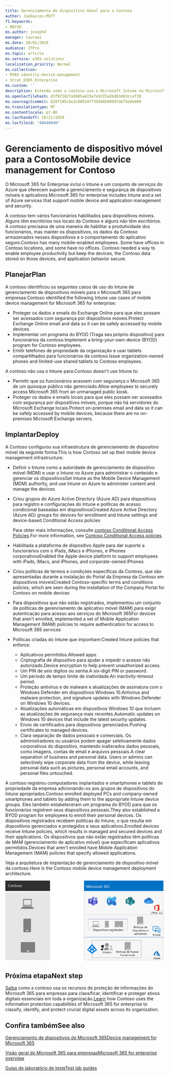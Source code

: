 ```yaml
---
title: Gerenciamento de dispositivo móvel para a Contoso
author: JoeDavies-MSFT
f1.keywords:
- NOCSH
ms.author: josephd
manager: laurawi
ms.date: 10/01/2019
audience: ITPro
ms.topic: article
ms.service: o365-solutions
localization_priority: Normal
ms.collection:
- M365-identity-device-management
- Strat_O365_Enterprise
ms.custom: ''
description: Entenda como a contoso usa o Microsoft Intune no Microsoft 365 for Enterprise para gerenciar seus dispositivos e os aplicativos que são executados neles.
ms.openlocfilehash: d3f973827a9b05a415efe9225a2bdb3d83ccaf38
ms.sourcegitcommit: 628f195cbe3c00910f7350d8b09997a675dde989
ms.translationtype: MT
ms.contentlocale: pt-BR
ms.lasthandoff: 10/21/2020
ms.locfileid: "48649640"
---
```

# <a name="mobile-device-management-for-contoso"></a><span data-ttu-id="9bee3-103">Gerenciamento de dispositivo móvel para a Contoso</span><span class="sxs-lookup"><span data-stu-id="9bee3-103">Mobile device management for Contoso</span></span>

<span data-ttu-id="9bee3-104">O Microsoft 365 for Enterprise inclui o Intune e um conjunto de serviços do Azure que oferecem suporte a gerenciamento e segurança de dispositivos móveis e aplicativos.</span><span class="sxs-lookup"><span data-stu-id="9bee3-104">Microsoft 365 for enterprise includes Intune and a set of Azure services that support mobile device and application management and security.</span></span>

<span data-ttu-id="9bee3-p101">A contoso tem vários funcionários habilitados para dispositivos móveis. Alguns têm escritórios nos locais da Contoso e alguns não têm escritórios. A contoso precisava de uma maneira de habilitar a produtividade dos funcionários, mas manter os dispositivos, os dados da Contoso armazenados nesses dispositivos e o comportamento do aplicativo seguro.</span><span class="sxs-lookup"><span data-stu-id="9bee3-p101">Contoso has many mobile-enabled employees. Some have offices in Contoso locations, and some have no offices. Contoso needed a way to enable employee productivity but keep the devices, the Contoso data stored on those devices, and application behavior secure.</span></span>

## <a name="plan"></a><span data-ttu-id="9bee3-108">Planejar</span><span class="sxs-lookup"><span data-stu-id="9bee3-108">Plan</span></span>

<span data-ttu-id="9bee3-109">A contoso identificou os seguintes casos de uso do Intune de gerenciamento de dispositivos móveis para o Microsoft 365 para empresas:</span><span class="sxs-lookup"><span data-stu-id="9bee3-109">Contoso identified the following Intune use cases of mobile device management for Microsoft 365 for enterprise:</span></span>

- <span data-ttu-id="9bee3-110">Proteger os dados e emails do Exchange Online para que eles possam ser acessados com segurança por dispositivos móveis.</span><span class="sxs-lookup"><span data-stu-id="9bee3-110">Protect Exchange Online email and data so it can be safely accessed by mobile devices.</span></span>
- <span data-ttu-id="9bee3-111">Implementar um programa do BYOD (Traga seu próprio dispositivo) para funcionários da contoso.</span><span class="sxs-lookup"><span data-stu-id="9bee3-111">Implement a bring-your-own-device (BYOD) program for Contoso employees.</span></span>
- <span data-ttu-id="9bee3-112">Emitir telefones de propriedade da organização e usar tablets compartilhados para funcionários da contoso.</span><span class="sxs-lookup"><span data-stu-id="9bee3-112">Issue organization-owned phones and limited-use shared tablets to Contoso employees.</span></span>

<span data-ttu-id="9bee3-113">A contoso não usa o Intune para:</span><span class="sxs-lookup"><span data-stu-id="9bee3-113">Contoso doesn't use Intune to:</span></span>

- <span data-ttu-id="9bee3-114">Permitir que os funcionários acessem com segurança o Microsoft 365 de um quiosque público não gerenciado.</span><span class="sxs-lookup"><span data-stu-id="9bee3-114">Allow employees to securely access Microsoft 365 from an unmanaged public kiosk.</span></span>
- <span data-ttu-id="9bee3-115">Proteger os dados e emails locais para que eles possam ser acessados com segurança por dispositivos móveis, porque não há servidores do Microsoft Exchange locais.</span><span class="sxs-lookup"><span data-stu-id="9bee3-115">Protect on-premises email and data so it can be safely accessed by mobile devices, because there are no on-premises Microsoft Exchange servers.</span></span>

## <a name="deploy"></a><span data-ttu-id="9bee3-116">Implantar</span><span class="sxs-lookup"><span data-stu-id="9bee3-116">Deploy</span></span>

<span data-ttu-id="9bee3-117">A Contoso configurou sua infraestrutura de gerenciamento de dispositivo móvel da seguinte forma:</span><span class="sxs-lookup"><span data-stu-id="9bee3-117">This is how Contoso set up their mobile device management infrastructure:</span></span>

- <span data-ttu-id="9bee3-118">Definir o Intune como a autoridade de gerenciamento de dispositivo móvel (MDM) e usar o Intune no Azure para administrar o conteúdo e gerenciar os dispositivos</span><span class="sxs-lookup"><span data-stu-id="9bee3-118">Set Intune as the Mobile Device Management (MDM) authority, and use Intune on Azure to administer content and manage the devices</span></span>
- <span data-ttu-id="9bee3-119">Criou grupos do Azure Active Directory (Azure AD) para dispositivos para registro e configurações do Intune e políticas de acesso condicional baseadas em dispositivos</span><span class="sxs-lookup"><span data-stu-id="9bee3-119">Created Azure Active Directory (Azure AD) groups for devices for enrollment and Intune settings and device-based Conditional Access policies</span></span>

  <span data-ttu-id="9bee3-120">Para obter mais informações, consulte [contoso Conditional Access Policies](contoso-identity.md#conditional-access-policies-for-identity-and-device-access).</span><span class="sxs-lookup"><span data-stu-id="9bee3-120">For more information, see [Contoso Conditional Access policies](contoso-identity.md#conditional-access-policies-for-identity-and-device-access).</span></span>

- <span data-ttu-id="9bee3-121">Habilitada a plataforma de dispositivo Apple para dar suporte a funcionários com o iPads, iMacs e iPhones, e iPhones corporativos</span><span class="sxs-lookup"><span data-stu-id="9bee3-121">Enabled the Apple device platform to support employees with iPads, iMacs, and iPhones, and corporate-owned iPhones</span></span>
- <span data-ttu-id="9bee3-122">Criou políticas de termos e condições específicas da Contoso, que são apresentadas durante a instalação do Portal da Empresa da Contoso em dispositivos móveis</span><span class="sxs-lookup"><span data-stu-id="9bee3-122">Created Contoso-specific terms and conditions policies, which are seen during the installation of the Company Portal for Contoso on mobile devices</span></span>
- <span data-ttu-id="9bee3-123">Para dispositivos que não estão registrados, implementou um conjunto de políticas de gerenciamento de aplicativo móvel (MAM) para exigir autenticação para acesso aos serviços do Microsoft 365</span><span class="sxs-lookup"><span data-stu-id="9bee3-123">For devices that aren't enrolled, implemented a set of Mobile Application Management (MAM) policies to require authentication for access to Microsoft 365 services</span></span>
- <span data-ttu-id="9bee3-124">Políticas criadas do Intune que imponham:</span><span class="sxs-lookup"><span data-stu-id="9bee3-124">Created Intune policies that enforce:</span></span>
  - <span data-ttu-id="9bee3-125">Aplicativos permitidos.</span><span class="sxs-lookup"><span data-stu-id="9bee3-125">Allowed apps.</span></span>
  - <span data-ttu-id="9bee3-126">Criptografia de dispositivo para ajudar a impedir o acesso não autorizado.</span><span class="sxs-lookup"><span data-stu-id="9bee3-126">Device encryption to help prevent unauthorized access.</span></span>
  - <span data-ttu-id="9bee3-127">Um PIN de seis dígitos ou senha.</span><span class="sxs-lookup"><span data-stu-id="9bee3-127">A six-digit PIN or password.</span></span>
  - <span data-ttu-id="9bee3-128">Um período de tempo limite de inatividade.</span><span class="sxs-lookup"><span data-stu-id="9bee3-128">An inactivity-timeout period.</span></span>
  - <span data-ttu-id="9bee3-129">Proteção antivírus e de malware e atualizações de assinatura com o Windows Defender em dispositivos Windows 10.</span><span class="sxs-lookup"><span data-stu-id="9bee3-129">Antivirus and malware protection, and signature updates with Windows Defender on Windows 10 devices.</span></span>
  - <span data-ttu-id="9bee3-130">Atualizações automáticas em dispositivos Windows 10 que incluem as atualizações de segurança mais recentes.</span><span class="sxs-lookup"><span data-stu-id="9bee3-130">Automatic updates on Windows 10 devices that include the latest security updates.</span></span>
  - <span data-ttu-id="9bee3-131">Envio de certificados para dispositivos gerenciados.</span><span class="sxs-lookup"><span data-stu-id="9bee3-131">Pushing certificates to managed devices.</span></span>
  - <span data-ttu-id="9bee3-p102">Clara separação de dados pessoais e comerciais. Os administradores ou usuários podem apagar seletivamente dados corporativos do dispositivo, mantendo inalterados dados pessoais, como imagens, contas de email e arquivos pessoais.</span><span class="sxs-lookup"><span data-stu-id="9bee3-p102">A clear separation of business and personal data. Users or admins can selectively wipe corporate data from the device, while leaving personal data such as pictures, personal email accounts, and personal files untouched.</span></span>

<span data-ttu-id="9bee3-134">A contoso registrou computadores implantados e smartphones e tablets de propriedade da empresa adicionando-os aos grupos de dispositivos do Intune apropriados.</span><span class="sxs-lookup"><span data-stu-id="9bee3-134">Contoso enrolled deployed PCs and company-owned smartphones and tablets by adding them to the appropriate Intune device groups.</span></span> <span data-ttu-id="9bee3-135">Eles também estabeleceram um programa do BYOD para que os funcionários registrem seus dispositivos pessoais.</span><span class="sxs-lookup"><span data-stu-id="9bee3-135">They also established a BYOD program for employees to enroll their personal devices.</span></span> <span data-ttu-id="9bee3-136">Os dispositivos registrados recebem políticas do Intune, o que resulta em dispositivos gerenciados e protegidos e seus aplicativos.</span><span class="sxs-lookup"><span data-stu-id="9bee3-136">Enrolled devices receive Intune policies, which results in managed and secured devices and their applications.</span></span> <span data-ttu-id="9bee3-137">Os dispositivos que não estão registrados têm políticas de MAM (gerenciamento de aplicativo móvel) que especificam aplicativos permitidos.</span><span class="sxs-lookup"><span data-stu-id="9bee3-137">Devices that aren't enrolled have Mobile Application Management (MAM) policies that specify allowed applications.</span></span>

<span data-ttu-id="9bee3-138">Veja a arquitetura de implantação de gerenciamento de dispositivo móvel da contoso.</span><span class="sxs-lookup"><span data-stu-id="9bee3-138">Here is the Contoso mobile device management deployment architecture.</span></span>

![Infraestrutura de implantação de gerenciamento de dispositivo móvel da contoso](../media/contoso-mdm/contoso-mdm-fig1.png)

## <a name="next-step"></a><span data-ttu-id="9bee3-140">Próxima etapa</span><span class="sxs-lookup"><span data-stu-id="9bee3-140">Next step</span></span>

<span data-ttu-id="9bee3-141">[Saiba](contoso-info-protect.md) como a contoso usa os recursos de proteção de informações do Microsoft 365 para empresas para classificar, identificar e proteger ativos digitais essenciais em toda a organização.</span><span class="sxs-lookup"><span data-stu-id="9bee3-141">[Learn](contoso-info-protect.md) how Contoso uses the information protection capabilities of Microsoft 365 for enterprise to classify, identify, and protect crucial digital assets across its organization.</span></span>

## <a name="see-also"></a><span data-ttu-id="9bee3-142">Confira também</span><span class="sxs-lookup"><span data-stu-id="9bee3-142">See also</span></span>

[<span data-ttu-id="9bee3-143">Gerenciamento de dispositivos do Microsoft 365</span><span class="sxs-lookup"><span data-stu-id="9bee3-143">Device management for Microsoft 365</span></span>](device-management-roadmap-microsoft-365.md)

[<span data-ttu-id="9bee3-144">Visão geral do Microsoft 365 para empresas</span><span class="sxs-lookup"><span data-stu-id="9bee3-144">Microsoft 365 for enterprise overview</span></span>](microsoft-365-overview.md)

[<span data-ttu-id="9bee3-145">Guias de laboratório de teste</span><span class="sxs-lookup"><span data-stu-id="9bee3-145">Test lab guides</span></span>](m365-enterprise-test-lab-guides.md)

